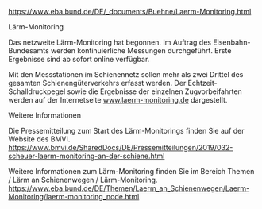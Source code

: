 
https://www.eba.bund.de/DE/_documents/Buehne/Laerm-Monitoring.html  

  

Lärm-Monitoring  

Das netzweite Lärm-Monitoring hat begonnen. Im Auftrag des Eisenbahn-Bundesamts werden kontinuierliche Messungen durchgeführt. Erste Ergebnisse sind ab sofort online verfügbar.  

Mit den Messstationen im Schienennetz sollen mehr als zwei Drittel des gesamten Schienengüterverkehrs erfasst werden. Der Echtzeit-Schalldruckpegel sowie die Ergebnisse der einzelnen Zugvorbeifahrten werden auf der Internetseite www.laerm-monitoring.de dargestellt.  
  
Weitere Informationen  

Die Pressemitteilung zum Start des Lärm-Monitorings finden Sie auf der Website des BMVI.  
https://www.bmvi.de/SharedDocs/DE/Pressemitteilungen/2019/032-scheuer-laerm-monitoring-an-der-schiene.html  

  
Weitere Informationen zum Lärm-Monitoring finden Sie im Bereich Themen / Lärm an Schienenwegen / Lärm-Monitoring.  
https://www.eba.bund.de/DE/Themen/Laerm_an_Schienenwegen/Laerm-Monitoring/laerm-monitoring_node.html 
